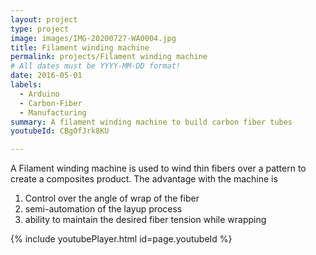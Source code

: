 ```yaml
---
layout: project
type: project
image: images/IMG-20200727-WA0004.jpg
title: Filament winding machine 
permalink: projects/Filament winding machine
# All dates must be YYYY-MM-DD format!
date: 2016-05-01
labels:
  - Arduino
  - Carbon-Fiber
  - Manufacturing
summary: A filament winding machine to build carbon fiber tubes
youtubeId: CBgOfJrk8KU

---
```


A Filament winding machine is used to wind thin fibers over a pattern to create a composites product. The advantage with the machine is

1) Control over the angle of wrap of the fiber </br>
2) semi-automation of the layup process </br>
3) ability to maintain the desired fiber tension while wrapping</br>

{% include youtubePlayer.html id=page.youtubeId %}

